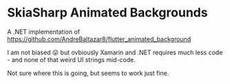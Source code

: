 # SkiaSharp Animated Backgrounds

A .NET implementation of https://github.com/AndreBaltazar8/flutter_animated_background

I am not biased 😜 but ovbiously Xamarin and .NET requires much less code - and none of that weird UI strings mid-code.

Not sure where this is going, but seems to work just fine.
